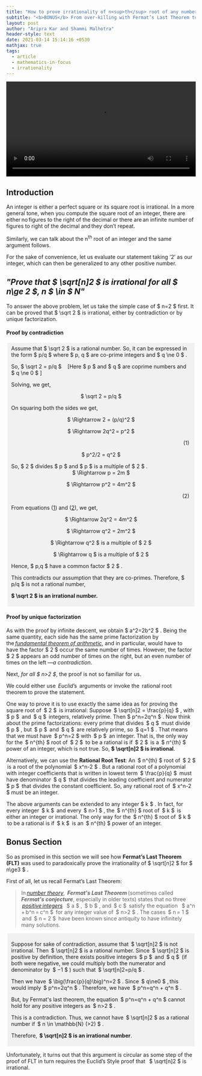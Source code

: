 ```yaml
---
title: "How to prove irrationality of n<sup>th</sup> root of any number"
subtitle: "<b>BONUS</b> From over-killing with Fermat’s Last Theorem to ending up in bogus proof"
layout: post
author: "Aripra Kar and Shammi Malhotra"
header-style: text
date: 2021-03-14 15:14:16 +0530
mathjax: true
tags:
  - article
  - mathematics-in-focus
  - irrationality
---
```


<video width="100%" controls>
<source src="{{ site.baseurl }}/media/post/2021-03-14-irrationality-of-nth-roots-promo.mp4" type="video/mp4">
</video>

## Introduction

An integer is either a perfect square or its square root is irrational. In a more general tone, when you compute the square root of an integer, there are either no figures to the right of the decimal or there are an infinite number of figures to right of the decimal and they don’t repeat. 

Similarly, we can talk about the n<sup>th</sup> root of an integer and the same argument follows.  

For the sake of convenience, let us evaluate our statement taking ‘$2$’ as our integer, which can then be generalized to any other positive number.  

## *&quot;Prove that  $ \sqrt[n]2 $  is irrational for all  $ n\ge 2 $, n  $ \in $  N&quot;* 

To answer the above problem, let us take the simple case of  $ n=2 $  first. It can be proved that  $ \sqrt 2 $  is irrational, either by contradiction or by unique factorization. 

#### Proof by contradiction

<div style="background-color:#f1f1f1;margin: 0 3px;padding:6px 10px;">
Assume that  $ \sqrt 2 $  is a rational number. So, it can be expressed in the form  $ p/q $  where  $ p, q $  are co-prime integers and  $ q \ne 0 $ . <br />

So,  $ \sqrt 2 = p/q $   &nbsp; &nbsp;[Here  $ p $  and  $ q $  are coprime numbers and  $ q \ne 0 $ ] <br />

Solving, we get, <br />

<center>
 $ \sqrt 2 = p/q $ <br />
</center>

On squaring both the sides we get, <br />

<center>
 $ \Rightarrow 2 = (p/q)^2 $ <br />

 $ \Rightarrow 2q^2 = p^2 $  <div style="float:right;margin-right:4px;">&nbsp; (<a name="1.1">1</a>) </div><br />

 $ p^2/2 = q^2 $  <br />
</center>
So,  $ 2 $  divides  $ p $  and  $ p $  is a multiple of  $ 2 $ . <br />

<center>
 $ \Rightarrow p = 2m  $  <br />

 $ \Rightarrow p^2 = 4m^2 $  <div style="float:right;margin-right:4px;">&nbsp; (<a name="1.2">2</a>) </div><br />
</center>

From equations (<a href="#1.1">1</a>) and (<a href="#1.2">2</a>), we get, <br />
<center>
 $ \Rightarrow 2q^2 = 4m^2 $  <br />

 $ \Rightarrow q^2 = 2m^2 $  <br />

 $ \Rightarrow q^2 $  is a multiple of  $ 2 $  <br />

 $ \Rightarrow q $  is a multiple of  $ 2 $  <br />
</center>
Hence,  $ p,q $  have a common factor  $ 2 $ .  <br />


This contradicts our assumption that they are co-primes. Therefore,  $ p/q $  is not a rational number, <br />

<b> $ \sqrt 2 $  is an irrational number.</b>

</div>

#### Proof by unique factorization
As with the proof by infinite descent, we obtain  $ a^2=2b^2 $ . Being the same quantity, each side has the same prime factorization by the [_fundamental theorem of arithmetic_](https://en.wikipedia.org/wiki/Fundamental_theorem_of_arithmetic), and in particular, would have to have the factor  $ 2 $  occur the same number of times. However, the factor  $ 2 $  appears an odd number of times on the right, but an even number of times on the left *—a contradiction*. 

Next, *for all  $ n>2 $*, the proof is not so familiar for us.  

We could either use  *Euclid*’s  arguments or invoke the  rational root theorem to prove the statement. 

One way to prove it is to use exactly the same idea as for proving the square root of  $ 2 $  is irrational: Suppose  $ \sqrt[n]2 = \frac{p}{q} $ , with  $ p $  and  $ q $  integers, relatively prime. Then  $ p^n=2q^n $ . Now think about the prime factorizations: every prime that divides  $ q $  must divide  $ p $ , but  $ p $  and  $ q $  are relatively prime, so  $ q=1 $ . That means that we must have  $ p^n=2 $  with  $ p $  an integer. That is, the only way for the  $ n^{th} $  root of  $ 2 $  to be a rational is if  $ 2 $  is a  $ n^{th} $  power of an integer, which is not true. So, <b> $ \sqrt[n]2 $  is irrational</b>.


Alternatively, we can use the **Rational Root Test**: An  $ n^{th} $  root of  $ 2 $  is a root of the polynomial  $ x^n-2 $ . But a rational root of a polynomial with integer coefficients that is written in lowest term  $ \frac{p}{q} $  must have denominator  $ q $  that divides the leading coefficient and numerator  $ p $  that divides the constant coefficient. So, any rational root of  
 $ x^n-2 $  must be an integer.

 

The above arguments can be extended to any integer  $ k $ . In fact, for every integer  $ k $  and every  $ n>1 $ , the  $ n^{th} $  root of  $ k $  is either an integer or irrational. The only way for the  $ n^{th} $  root of  $ k $  to be a rational is if  $ k $  is an  $ n^{th} $  power of an integer. 

 

## Bonus Section

So as promised in this section we will see how **Fermat’s Last Theorem (FLT)** was used to paradoxically prove the irrationality of  $ \sqrt[n]2 $  for  $ n\ge3 $ . 

First of all, let us recall Fermat’s Last Theorem: 

> In [_number theory_](https://en.wikipedia.org/wiki/Number_theory),  **_Fermat's Last Theorem_** (sometimes called  _**Fermat's conjecture**_, especially in older texts) states that no three  [_positive integers_](https://en.wikipedia.org/wiki/Integer)   $ a $ ,  $ b $ , and  $ c $  satisfy the equation   $ a^n + b^n = c^n $   for any integer value of  $ n>2 $ . The cases  $ n = 1 $  and  $ n = 2 $  have been known since antiquity to have infinitely many solutions.

<div style="background-color:#f1f1f1;margin: 0 3px;padding:6px 10px;">

Suppose for sake of contradiction, assume that  $ \sqrt[n]2 $  is not irrational. Then  $ \sqrt[n]2 $  is a rational number. Since  $ \sqrt[n]2 $  is positive by definition, there exists positive integers  $ p $  and  $ q $  (if both were negative, we could multiply both the numerator and denominator by  $ −1 $ ) such that  $ \sqrt[n]2=p/q $ . <br />

Then we have  $ \big(\frac{p}{q}\big)^n=2 $ . Since  $ q\ne0 $ , this would imply  $ p^n=2q^n $ . Therefore, we have  $ p^n=q^n + q^n $ .<br />

But, by Fermat's last theorem, the equation  $ p^n=q^n + q^n $  cannot hold for any positive integers as  $ n>2 $ .<br />

This is a contradiction. Thus, we cannot have  $ \sqrt[n]2 $  as a rational number if  $ n \in \mathbb{N} (>2) $ . <br />

Therefore, <b> $ \sqrt[n]2 $  is an irrational number</b>.

</div>

Unfortunately, it turns out that this argument is circular as some step of the proof of FLT in turn requires the Euclid’s Style proof that   $ \sqrt[n]2 $  is irrational.  

